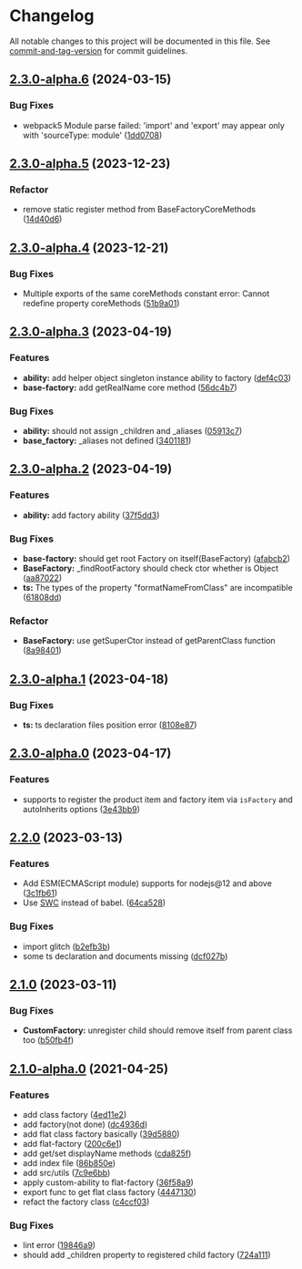 # Changelog

All notable changes to this project will be documented in this file. See [commit-and-tag-version](https://github.com/absolute-version/commit-and-tag-version) for commit guidelines.

## [2.3.0-alpha.6](https://github.com/snowyu/custom-factory.js/compare/v2.3.0-alpha.5...v2.3.0-alpha.6) (2024-03-15)


### Bug Fixes

* webpack5 Module parse failed: 'import' and 'export' may appear only with 'sourceType: module' ([1dd0708](https://github.com/snowyu/custom-factory.js/commit/1dd07081c53e328ecc9d6eddf9cd922f00dc0400))

## [2.3.0-alpha.5](https://github.com/snowyu/custom-factory.js/compare/v2.3.0-alpha.4...v2.3.0-alpha.5) (2023-12-23)


### Refactor

* remove static register method from BaseFactoryCoreMethods ([14d40d6](https://github.com/snowyu/custom-factory.js/commit/14d40d6b8ab0e0d7ed8c3eee8364449c2165c4de))

## [2.3.0-alpha.4](https://github.com/snowyu/custom-factory.js/compare/v2.3.0-alpha.3...v2.3.0-alpha.4) (2023-12-21)


### Bug Fixes

* Multiple exports of the same coreMethods constant error: Cannot redefine property coreMethods ([51b9a01](https://github.com/snowyu/custom-factory.js/commit/51b9a01e34f9b6e9c380a03b5c1b4eb987b6def3))

## [2.3.0-alpha.3](https://github.com/snowyu/custom-factory.js/compare/v2.3.0-alpha.2...v2.3.0-alpha.3) (2023-04-19)


### Features

* **ability:** add helper object singleton instance ability to factory ([def4c03](https://github.com/snowyu/custom-factory.js/commit/def4c03aedd68aa4564cd53091cf016fa8117f70))
* **base-factory:** add getRealName core method ([56dc4b7](https://github.com/snowyu/custom-factory.js/commit/56dc4b72eaec2d5571b940f4bfbe49291f560e68))


### Bug Fixes

* **ability:** should not assign _children and _aliases ([05913c7](https://github.com/snowyu/custom-factory.js/commit/05913c779bc7c40a799fce1cbce3b3e6f903d16b))
* **base_factory:** _aliases not defined ([3401181](https://github.com/snowyu/custom-factory.js/commit/340118122cefb6aef116f4943b952955b422b48e))

## [2.3.0-alpha.2](https://github.com/snowyu/custom-factory.js/compare/v2.3.0-alpha.1...v2.3.0-alpha.2) (2023-04-19)


### Features

* **ability:** add factory ability ([37f5dd3](https://github.com/snowyu/custom-factory.js/commit/37f5dd3ac97a381fe6e81772ed1cdeb1e75ec4d9))


### Bug Fixes

* **base-factory:** should get root Factory on itself(BaseFactory) ([afabcb2](https://github.com/snowyu/custom-factory.js/commit/afabcb2372df3d52e40a871ff567768cfa879f17))
* **BaseFactory:** _findRootFactory should check ctor whether is Object ([aa87022](https://github.com/snowyu/custom-factory.js/commit/aa870225b93afccb8e308e1d2f9f3a81cb241eff))
* **ts:** The types of the property "formatNameFromClass" are incompatible ([61808dd](https://github.com/snowyu/custom-factory.js/commit/61808dd93512ad3d73849d944c69e3c9b5ab1326))


### Refactor

* **BaseFactory:** use getSuperCtor instead of getParentClass function ([8a98401](https://github.com/snowyu/custom-factory.js/commit/8a9840181e7e6c8fd31ad4c8e903010e9c4625a9))

## [2.3.0-alpha.1](https://github.com/snowyu/custom-factory.js/compare/v2.3.0-alpha.0...v2.3.0-alpha.1) (2023-04-18)


### Bug Fixes

* **ts:** ts declaration files position error ([8108e87](https://github.com/snowyu/custom-factory.js/commit/8108e87e7977d1cdb0535ea93c25fa7efae2d529))

## [2.3.0-alpha.0](https://github.com/snowyu/custom-factory.js/compare/v2.2.0...v2.3.0-alpha.0) (2023-04-17)


### Features

* supports to register the product item and factory item via `isFactory` and autoInherits options ([3e43bb9](https://github.com/snowyu/custom-factory.js/commit/3e43bb99ee09477d3c5ab8e49556ff7826504c42))

## [2.2.0](https://github.com/snowyu/custom-factory.js/compare/v2.1.0...v2.2.0) (2023-03-13)


### Features

* Add ESM(ECMAScript module) supports for nodejs@12 and above ([3c1fb61](https://github.com/snowyu/custom-factory.js/commit/3c1fb6153351284b5cd275e2bcba5ff8f8126246))
* Use [SWC](https://swc.rs/) instead of babel. ([64ca528](https://github.com/snowyu/custom-factory.js/commit/64ca5281e943596467a591662e28c9aabdf8f687))


### Bug Fixes

* import glitch ([b2efb3b](https://github.com/snowyu/custom-factory.js/commit/b2efb3bbb14481d344f166b10d034c237b86cd04))
* some ts declaration and documents missing ([dcf027b](https://github.com/snowyu/custom-factory.js/commit/dcf027bbf6d04c5f32116fe16708ac7f83a567d8))

## [2.1.0](https://github.com/snowyu/custom-factory.js/compare/v2.1.0-alpha.0...v2.1.0) (2023-03-11)


### Bug Fixes

* **CustomFactory:** unregister child should remove itself from parent class too ([b50fb4f](https://github.com/snowyu/custom-factory.js/commit/b50fb4fe47bba3d509c26939c9de760cca9917cc))

## [2.1.0-alpha.0](https://github.com/snowyu/custom-factory.js/compare/v1.5.0...v2.1.0-alpha.0) (2021-04-25)


### Features

* add class factory ([4ed11e2](https://github.com/snowyu/custom-factory.js/commit/4ed11e28001937687233b84a653a77be29ad0b2e))
* add factory(not done) ([dc4936d](https://github.com/snowyu/custom-factory.js/commit/dc4936d696a0bd3a385bf79a6820054f3925bffd))
* add flat class factory basically ([39d5880](https://github.com/snowyu/custom-factory.js/commit/39d5880a922b0ac9728ca0eccb6b1baacfd8cd44))
* add flat-factory ([200c6e1](https://github.com/snowyu/custom-factory.js/commit/200c6e17e7e6ac3d5a94e33d935600502021d9b9))
* add get/set displayName methods ([cda825f](https://github.com/snowyu/custom-factory.js/commit/cda825fdccaffdb60a12f1bcf77a726a97c0595b))
* add index file ([86b850e](https://github.com/snowyu/custom-factory.js/commit/86b850ee8695f9233e36af80b72402aa6b8e5fa7))
* add src/utils ([7c9e6bb](https://github.com/snowyu/custom-factory.js/commit/7c9e6bb7abb686385238283e111ee9a68ad6026a))
* apply custom-ability to flat-factory ([36f58a9](https://github.com/snowyu/custom-factory.js/commit/36f58a9203a18e143b448ce94667d12d88c1d166))
* export func to get flat class factory ([4447130](https://github.com/snowyu/custom-factory.js/commit/4447130e9b8b69fac2df6e7cb6de5cb157ba0bf6))
* refact the factory class ([c4ccf03](https://github.com/snowyu/custom-factory.js/commit/c4ccf0357f69bbeec7c1dccf7994ebfbd4ff2383))


### Bug Fixes

* lint error ([19846a9](https://github.com/snowyu/custom-factory.js/commit/19846a91896d234a46cb47dcfef9920df8752d5d))
* should add _children property to registered child factory ([724a111](https://github.com/snowyu/custom-factory.js/commit/724a1118edaeb9aacc0cf2562f67e881a608cba4))
